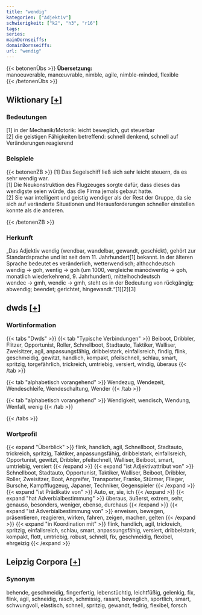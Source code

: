 ```yaml
---
title: "wendig"
kategorien: ["Adjektiv"]
schwierigkeit: ["k2", "h3", "r16"]
tags:
series:
mainDornseiffs:
domainDornseiffs:
url: "wendig"
---
```


{{< betonenÜbs >}}
**Übersetzung:**  
manoeuverable, manœuvrable, nimble, agile, nimble-minded, flexible  
{{< /betonenÜbs >}}

## Wiktionary [[+](https://de.wiktionary.org/wiki/wendig)]

### Bedeutungen
[1] in der Mechanik/Motorik: leicht beweglich, gut steuerbar  
[2] die geistigen Fähigkeiten betreffend: schnell denkend, schnell auf Veränderungen reagierend  

### Beispiele
{{< betonenZB >}}
[1] Das Segelschiff ließ sich sehr leicht steuern, da es sehr wendig war.  
[1] Die Neukonstruktion des Flugzeuges sorgte dafür, dass dieses das wendigste seien würde, das die Firma jemals gebaut hatte.  
[2] Sie war intelligent und geistig wendiger als der Rest der Gruppe, da sie sich auf veränderte Situationen und Herausforderungen schneller einstellen konnte als die anderen.  

{{< /betonenZB >}}
### Herkunft
„Das Adjektiv wendig (wendbar, wandelbar, gewandt, geschickt), gehört zur Standardsprache und ist seit dem 11. Jahrhundert[1] bekannt. In der älteren Sprache bedeutet es veränderlich, wetterwendisch; althochdeutsch wendīg → goh, wentīg → goh (um 1000, vergleiche mānōdwentīg → goh, monatlich wiederkehrend, 9. Jahrhundert), mittelhochdeutsch wendec → gmh, wendic → gmh, steht es in der Bedeutung von rückgängig; abwendig; beendet; gerichtet, hingewandt.“[1][2][3]  



## dwds [[+](https://www.dwds.de/wb/wendig)]

### Wortinformation
{{< tabs "Dwds" >}}
{{< tab "Typische Verbindungen" >}}
Beiboot, Dribbler, Flitzer, Opportunist, Roller, Schnellboot, Stadtauto, Taktiker, Walliser, Zweisitzer, agil, anpassungsfähig, dribbelstark, einfallsreich, findig, flink, geschmeidig, gewitzt, handlich, kompakt, pfeilschnell, schlau, smart, spritzig, torgefährlich, trickreich, umtriebig, versiert, windig, überaus
{{< /tab >}}

{{< tab "alphabetisch vorangehend" >}}
Wendezug, Wendezeit, Wendeschleife, Wendeschaltung, Wender
{{< /tab >}}

{{< tab "alphabetisch vorangehend" >}}
Wendigkeit, wendisch, Wendung, Wenfall, wenig
{{< /tab >}}

{{< /tabs >}}

### Wortprofil
{{< expand "Überblick" >}} flink, handlich, agil, Schnellboot, Stadtauto, trickreich, spritzig, Taktiker, anpassungsfähig, dribbelstark, einfallsreich, Opportunist, gewitzt, Dribbler, pfeilschnell, Walliser, Beiboot, smart, umtriebig, versiert {{< /expand >}}
{{< expand "ist Adjektivattribut von" >}} Schnellboot, Stadtauto, Opportunist, Taktiker, Walliser, Beiboot, Dribbler, Roller, Zweisitzer, Boot, Angreifer, Transporter, Franke, Stürmer, Flieger, Bursche, Kampfflugzeug, Japaner, Techniker, Gegenspieler {{< /expand >}}
{{< expand "ist Prädikativ von" >}} Auto, er, sie, ich {{< /expand >}}
{{< expand "hat Adverbialbestimmung" >}} überaus, äußerst, extrem, sehr, genauso, besonders, weniger, ebenso, durchaus {{< /expand >}}
{{< expand "ist Adverbialbestimmung von" >}} erweisen, bewegen, präsentieren, reagieren, wirken, fahren, zeigen, machen, gelten {{< /expand >}}
{{< expand "in Koordination mit" >}} flink, handlich, agil, trickreich, spritzig, einfallsreich, schlau, smart, anpassungsfähig, versiert, dribbelstark, kompakt, flott, umtriebig, robust, schnell, fix, geschmeidig, flexibel, ehrgeizig {{< /expand >}}

## Leipzig Corpora [[+](https://corpora.uni-leipzig.de/en/res?word=wendig&corpusId=deu_newscrawl-public_2018)]


### Synonym
behende, geschmeidig, fingerfertig, lebenstüchtig, leichtfüßig, gelenkig, fix, flink, agil, schneidig, rasch, schmissig, rasant, beweglich, sportlich, smart, schwungvoll, elastisch, schnell, spritzig, gewandt, fedrig, flexibel, forsch

